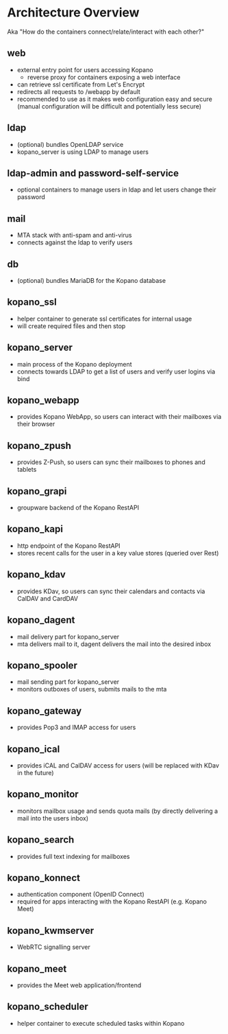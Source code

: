 # Architecture Overview

Aka "How do the containers connect/relate/interact with each other?"

## web

- external entry point for users accessing Kopano
  - reverse proxy for containers exposing a web interface
- can retrieve ssl certificate from Let's Encrypt
- redirects all requests to /webapp by default
- recommended to use as it makes web configuration easy and secure (manual configuration will be difficult and potentially less secure)

## ldap

- (optional) bundles OpenLDAP service
- kopano_server is using LDAP to manage users

## ldap-admin and password-self-service

- optional containers to manage users in ldap and let users change their password

## mail

- MTA stack with anti-spam and anti-virus
- connects against the ldap to verify users

## db

- (optional) bundles MariaDB for the Kopano database

## kopano_ssl

- helper container to generate ssl certificates for internal usage
- will create required files and then stop

## kopano_server

- main process of the Kopano deployment
- connects towards LDAP to get a list of users and verify user logins via bind

## kopano_webapp

- provides Kopano WebApp, so users can interact with their mailboxes via their browser

## kopano_zpush

- provides Z-Push, so users can sync their mailboxes to phones and tablets

## kopano_grapi

- groupware backend of the Kopano RestAPI

## kopano_kapi

- http endpoint of the Kopano RestAPI
- stores recent calls for the user in a key value stores (queried over Rest)

## kopano_kdav

- provides KDav, so users can sync their calendars and contacts via CalDAV and CardDAV

## kopano_dagent

- mail delivery part for kopano_server
- mta delivers mail to it, dagent delivers the mail into the desired inbox

## kopano_spooler

- mail sending part for kopano_server
- monitors outboxes of users, submits mails to the mta

## kopano_gateway

- provides Pop3 and IMAP access for users

## kopano_ical

- provides iCAL and CalDAV access for users (will be replaced with KDav in the future)

## kopano_monitor

- monitors mailbox usage and sends quota mails (by directly delivering a mail into the users inbox)

## kopano_search

- provides full text indexing for mailboxes

## kopano_konnect

- authentication component (OpenID Connect)
- required for apps interacting with the Kopano RestAPI (e.g. Kopano Meet)

## kopano_kwmserver

- WebRTC signalling server

## kopano_meet

- provides the Meet web application/frontend

## kopano_scheduler

- helper container to execute scheduled tasks within Kopano
